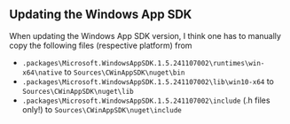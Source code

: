 ## Updating the Windows App SDK

When updating the Windows App SDK version, I think one has to manually copy 
the following files (respective platform) from 
- `.packages\Microsoft.WindowsAppSDK.1.5.241107002\runtimes\win-x64\native`
  to `Sources\CWinAppSDK\nuget\bin`
- `.packages\Microsoft.WindowsAppSDK.1.5.241107002\lib\win10-x64`
  to `Sources\CWinAppSDK\nuget\lib`
- `.packages\Microsoft.WindowsAppSDK.1.5.241107002\include` (.h files only!)
  to `Sources\CWinAppSDK\nuget\include`

